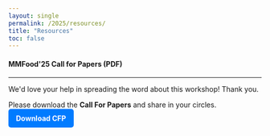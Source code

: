 ```yaml
---
layout: single
permalink: /2025/resources/
title: "Resources"
toc: false
---
```


#### MMFood'25 Call for Papers (PDF)

<hr>
<i class="fas fa-bullhorn"></i> We'd love your help in spreading the word about this workshop! Thank you. <br>

Please download the **Call For Papers** and share in your circles. <a href="/assets/resources/MMFood25_CFP.pdf" target="_blank" style="display: inline-block; padding: 10px 15px; background-color: #007bff; color: white; text-decoration: none; border-radius: 5px; font-weight: bold;">
<i class="fas fa-download"></i> Download CFP
</a>